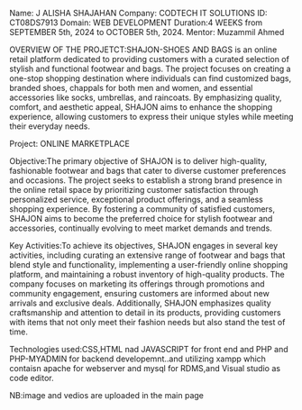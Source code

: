 Name: J ALISHA SHAJAHAN
Company: CODTECH IT SOLUTIONS
ID: CT08DS7913
Domain: WEB DEVELOPMENT
Duration:4 WEEKS from SEPTEMBER 5th, 2024 to OCTOBER 5th, 2024.
Mentor: Muzammil Ahmed



OVERVIEW OF THE PROJETCT:SHAJON-SHOES AND BAGS is an online retail platform dedicated to providing customers with a curated selection of stylish and functional footwear and bags. The project focuses on creating a one-stop shopping destination where individuals can find customized bags, branded shoes, chappals for both men and women, and essential accessories like socks, umbrellas, and raincoats. By emphasizing quality, comfort, and aesthetic appeal, SHAJON aims to enhance the shopping experience, allowing customers to express their unique styles while meeting their everyday needs.


Project: ONLINE MARKETPLACE

Objective:The primary objective of SHAJON is to deliver high-quality, fashionable footwear and bags that cater to diverse customer preferences and occasions. The project seeks to establish a strong brand presence in the online retail space by prioritizing customer satisfaction through personalized service, exceptional product offerings, and a seamless shopping experience. By fostering a community of satisfied customers, SHAJON aims to become the preferred choice for stylish footwear and accessories, continually evolving to meet market demands and trends.


Key Activities:To achieve its objectives, SHAJON engages in several key activities, including curating an extensive range of footwear and bags that blend style and functionality, implementing a user-friendly online shopping platform, and maintaining a robust inventory of high-quality products. The company focuses on marketing its offerings through promotions and community engagement, ensuring customers are informed about new arrivals and exclusive deals. Additionally, SHAJON emphasizes quality craftsmanship and attention to detail in its products, providing customers with items that not only meet their fashion needs but also stand the test of time.



Technologies used:CSS,HTML nad JAVASCRIPT for front end and PHP and PHP-MYADMIN for backend developemnt..and utilizing xampp which contaisn apache for webserver and mysql for RDMS,and Visual studio as code editor.


NB:image and vedios are uploaded in the main page
